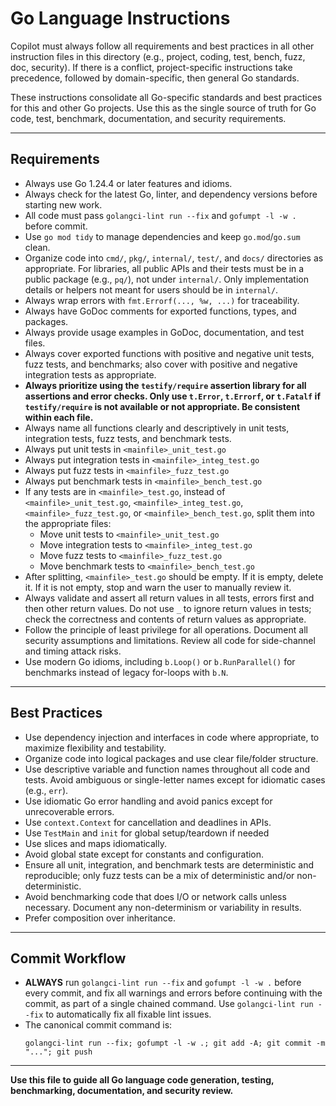 
# Go Language Instructions

Copilot must always follow all requirements and best practices in all other instruction files in this directory (e.g., project, coding, test, bench, fuzz, doc, security). If there is a conflict, project-specific instructions take precedence, followed by domain-specific, then general Go standards.

These instructions consolidate all Go-specific standards and best practices for this and other Go projects. Use this as the single source of truth for Go code, test, benchmark, documentation, and security requirements.

---

## Requirements

- Always use Go 1.24.4 or later features and idioms.
- Always check for the latest Go, linter, and dependency versions before starting new work.
- All code must pass `golangci-lint run --fix` and `gofumpt -l -w .` before commit.
- Use `go mod tidy` to manage dependencies and keep `go.mod`/`go.sum` clean.
- Organize code into `cmd/`, `pkg/`, `internal/`, `test/`, and `docs/` directories as appropriate. For libraries, all public APIs and their tests must be in a public package (e.g., `pq/`), not under `internal/`. Only implementation details or helpers not meant for users should be in `internal/`.
- Always wrap errors with `fmt.Errorf(..., %w, ...)` for traceability.
- Always have GoDoc comments for exported functions, types, and packages.
- Always provide usage examples in GoDoc, documentation, and test files.
- Always cover exported functions with positive and negative unit tests, fuzz tests, and benchmarks; also cover with positive and negative integration tests as appropriate.
- **Always prioritize using the `testify/require` assertion library for all assertions and error checks. Only use `t.Error`, `t.Errorf`, or `t.Fatalf` if `testify/require` is not available or not appropriate. Be consistent within each file.**
- Always name all functions clearly and descriptively in unit tests, integration tests, fuzz tests, and benchmark tests.
- Always put unit tests in `<mainfile>_unit_test.go`
- Always put integration tests in `<mainfile>_integ_test.go`
- Always put fuzz tests in `<mainfile>_fuzz_test.go`
- Always put benchmark tests in `<mainfile>_bench_test.go`
- If any tests are in `<mainfile>_test.go`, instead of `<mainfile>_unit_test.go`, `<mainfile>_integ_test.go`, `<mainfile>_fuzz_test.go`, or `<mainfile>_bench_test.go`, split them into the appropriate files:
  - Move unit tests to `<mainfile>_unit_test.go`
  - Move integration tests to `<mainfile>_integ_test.go`
  - Move fuzz tests to `<mainfile>_fuzz_test.go`
  - Move benchmark tests to `<mainfile>_bench_test.go`
- After splitting, `<mainfile>_test.go` should be empty. If it is empty, delete it. If it is not empty, stop and warn the user to manually review it.
- Always validate and assert all return values in all tests, errors first and then other return values. Do not use `_` to ignore return values in tests; check the correctness and contents of return values as appropriate.
- Follow the principle of least privilege for all operations. Document all security assumptions and limitations. Review all code for side-channel and timing attack risks.
- Use modern Go idioms, including `b.Loop()` or `b.RunParallel()` for benchmarks instead of legacy for-loops with `b.N`.

---

## Best Practices

- Use dependency injection and interfaces in code where appropriate, to maximize flexibility and testability.
- Organize code into logical packages and use clear file/folder structure.
- Use descriptive variable and function names throughout all code and tests. Avoid ambiguous or single-letter names except for idiomatic cases (e.g., `err`).
- Use idiomatic Go error handling and avoid panics except for unrecoverable errors.
- Use `context.Context` for cancellation and deadlines in APIs.
- Use `TestMain` and `init` for global setup/teardown if needed
- Use slices and maps idiomatically.
- Avoid global state except for constants and configuration.
- Ensure all unit, integration, and benchmark tests are deterministic and reproducible; only fuzz tests can be a mix of deterministic and/or non-deterministic.
- Avoid benchmarking code that does I/O or network calls unless necessary. Document any non-determinism or variability in results.
- Prefer composition over inheritance.

---

## Commit Workflow

- **ALWAYS** run `golangci-lint run --fix` and `gofumpt -l -w .` before every commit, and fix all warnings and errors before continuing with the commit, as part of a single chained command. Use `golangci-lint run --fix` to automatically fix all fixable lint issues.
- The canonical commit command is:
  ```
  golangci-lint run --fix; gofumpt -l -w .; git add -A; git commit -m "..."; git push
  ```

---

**Use this file to guide all Go language code generation, testing, benchmarking, documentation, and security review.**

